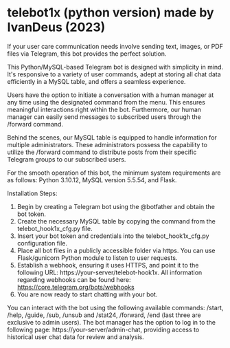 # telebot1x (python version) made by IvanDeus (2023)
If your user care communication needs involve sending text, images, or PDF files via Telegram, this bot provides the perfect solution.

This Python/MySQL-based Telegram bot is designed with simplicity in mind. It's responsive to a variety of user commands, adept at storing all chat data efficiently in a MySQL table, and offers a seamless experience.

Users have the option to initiate a conversation with a human manager at any time using the designated command from the menu. This ensures meaningful interactions right within the bot. Furthermore, our human manager can easily send messages to subscribed users through the /forward command.

Behind the scenes, our MySQL table is equipped to handle information for multiple administrators. These administrators possess the capability to utilize the /forward command to distribute posts from their specific Telegram groups to our subscribed users.

For the smooth operation of this bot, the minimum system requirements are as follows: Python 3.10.12, MySQL version 5.5.54, and Flask.

Installation Steps:

1. Begin by creating a Telegram bot using the @botfather and obtain the bot token.
2. Create the necessary MySQL table by copying the command from the telebot_hook1x_cfg.py file.
3. Insert your bot token and credentials into the telebot_hook1x_cfg.py configuration file.
4. Place all bot files in a publicly accessible folder via https. You can use Flask/gunicorn Python module to listen to user requests.
5. Establish a webhook, ensuring it uses HTTPS, and point it to the following URL: https://your-server/telebot-hook1x. All information regarding webhooks can be found here: https://core.telegram.org/bots/webhooks
6. You are now ready to start chatting with your bot.

You can interact with the bot using the following available commands: /start, /help, /guide, /sub, /unsub and /stat24, /forward, /end (last three are exclusive to admin users).
The bot manager has the option to log in to the following page: https://your-server/admin-chat, providing access to historical user chat data for review and analysis.
